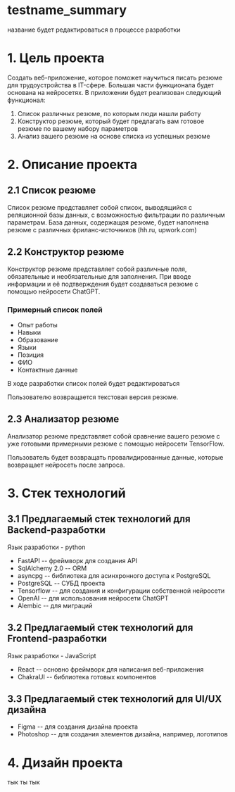 # testname_summary
название будет редактироваться в процессе разработки

 
# 1. Цель проекта
Создать веб-приложение, которое поможет научиться писать резюме для трудоустройства в IT-сфере. Большая части функционала будет основана на нейросетях. В приложении будет реализован следующий функционал:
1) Список различных резюме, по которым люди нашли работу
2) Конструктор резюме, который будет предлагать вам готовое резюме по вашему набору параметров
3) Анализ вашего резюме на основе списка из успешных резюме

# 2. Описание проекта
## 2.1 Список резюме
Список резюме представляет собой список, выводящийся с реляционной базы данных, с возможностью фильтрации по различным параметрам.
База данных, содержащая резюме, будет наполнена резюме с различных фриланс-источников (hh.ru, upwork.com)

## 2.2 Конструктор резюме
Конструктор резюме представляет собой различные поля, обязательные и необязательные для заполнения.
При вводе информации и её подтверждения будет создаваться резюме с помощью нейросети ChatGPT.

### Примерный список полей
- Опыт работы
- Навыки
- Образование
- Языки
- Позиция
- ФИО
- Контактные данные

В ходе разработки список полей будет редактироваться

Пользователю возвращается текстовая версия резюме.

## 2.3 Анализатор резюме
Анализатор резюме представляет собой сравнение вашего резюме с уже готовыми примерными резюме с помощью нейросети TensorFlow.

Пользователь будет возвращать провалидированные данные, которые возвращает нейросеть после запроса.

# 3. Стек технологий
## 3.1 Предлагаемый стек технологий для Backend-разработки
Язык разработки - python
- FastAPI -- фреймворк для создания API
- SqlAlchemy 2.0 -- ORM
- asyncpg -- библиотека для асинхронного доступа к PostgreSQL
- PostgreSQL -- СУБД проекта
- Tensorflow -- для создания и конфигурации собственной нейросети
- OpenAI -- для использования нейросети ChatGPT 
- Alembic -- для миграций

## 3.2 Предлагаемый стек технологий для Frontend-разработки
Язык разработки - JavaScript
- React -- основно фреймворк для написания веб-приложения
- ChakraUI -- библиотека готовых компонентов

## 3.3 Предлагаемый стек технологий для UI/UX дизайна
- Figma -- для создания дизайна проекта
- Photoshop -- для создания элементов дизайна, например, логотипов

# 4. Дизайн проекта
тык ты тык 